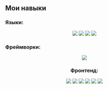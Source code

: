 
## Мои навыки

### Языки:
<div style="text-align:center;">
<img src="https://img.shields.io/badge/PHP-%23777BB4.svg?style=flat-square&logo=php&logoColor=white"/>
<img src="https://img.shields.io/badge/JavaScript-%23F7DF1E.svg?style=flat-square&logo=JavaScript&logoColor=black"/>
<img src="https://img.shields.io/badge/Python-%233776AB.svg?style=flat-square&logo=python&logoColor=white"/>
<img src="https://img.shields.io/badge/SQL-%2300F.svg?style=flat-square&logo=mysql&logoColor=white"/>
</div>

### Фреймворки:
<div style="text-align:center;">
<img src="https://img.shields.io/badge/Laravel-%23FF2D20.svg?style=flat-square&logo=laravel&logoColor=white"/>
<div>

 ### Фронтенд:
<div style="text-align:center;">
<img src="https://img.shields.io/badge/HTML5-%23E44D26.svg?style=flat-square&logo=html5&logoColor=white"/> 
<img src="https://img.shields.io/badge/CSS3-%231572B6.svg?style=flat-square&logo=css3&logoColor=white"/>
<img src="https://img.shields.io/badge/Sass-%23CC6699.svg?style=flat-square&logo=sass&logoColor=white"/> 
<img src="https://img.shields.io/badge/Bootstrap-%23563D7C.svg?style=flat-square&logo=bootstrap&logoColor=white"/> 
<img src="https://img.shields.io/badge/Tailwind_CSS-%2338B2AC.svg?style=flat-square&logo=tailwind-css&logoColor=white"/> 
<img src="https://shields.io/badge/react-black?logo=react&style=for-the-badge?style=flat-square"/>
<div>
